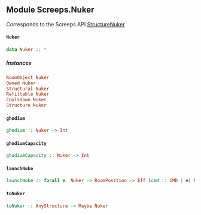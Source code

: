 ## Module Screeps.Nuker

Corresponds to the Screeps API [StructureNuker](http://support.screeps.com/hc/en-us/articles/208488255-StructureNuker)

#### `Nuker`

``` purescript
data Nuker :: *
```

##### Instances
``` purescript
RoomObject Nuker
Owned Nuker
Structural Nuker
Refillable Nuker
Coolsdown Nuker
Structure Nuker
```

#### `ghodium`

``` purescript
ghodium :: Nuker -> Int
```

#### `ghodiumCapacity`

``` purescript
ghodiumCapacity :: Nuker -> Int
```

#### `launchNuke`

``` purescript
launchNuke :: forall e. Nuker -> RoomPosition -> Eff (cmd :: CMD | e) ReturnCode
```

#### `toNuker`

``` purescript
toNuker :: AnyStructure -> Maybe Nuker
```


